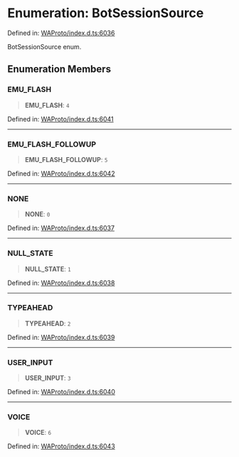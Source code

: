 # Enumeration: BotSessionSource

Defined in: [WAProto/index.d.ts:6036](https://github.com/Fokusdotid/Baileys/blob/deec6cc75a88a82eaeedf16b76aa9218b2c772e3/WAProto/index.d.ts#L6036)

BotSessionSource enum.

## Enumeration Members

### EMU\_FLASH

> **EMU\_FLASH**: `4`

Defined in: [WAProto/index.d.ts:6041](https://github.com/Fokusdotid/Baileys/blob/deec6cc75a88a82eaeedf16b76aa9218b2c772e3/WAProto/index.d.ts#L6041)

***

### EMU\_FLASH\_FOLLOWUP

> **EMU\_FLASH\_FOLLOWUP**: `5`

Defined in: [WAProto/index.d.ts:6042](https://github.com/Fokusdotid/Baileys/blob/deec6cc75a88a82eaeedf16b76aa9218b2c772e3/WAProto/index.d.ts#L6042)

***

### NONE

> **NONE**: `0`

Defined in: [WAProto/index.d.ts:6037](https://github.com/Fokusdotid/Baileys/blob/deec6cc75a88a82eaeedf16b76aa9218b2c772e3/WAProto/index.d.ts#L6037)

***

### NULL\_STATE

> **NULL\_STATE**: `1`

Defined in: [WAProto/index.d.ts:6038](https://github.com/Fokusdotid/Baileys/blob/deec6cc75a88a82eaeedf16b76aa9218b2c772e3/WAProto/index.d.ts#L6038)

***

### TYPEAHEAD

> **TYPEAHEAD**: `2`

Defined in: [WAProto/index.d.ts:6039](https://github.com/Fokusdotid/Baileys/blob/deec6cc75a88a82eaeedf16b76aa9218b2c772e3/WAProto/index.d.ts#L6039)

***

### USER\_INPUT

> **USER\_INPUT**: `3`

Defined in: [WAProto/index.d.ts:6040](https://github.com/Fokusdotid/Baileys/blob/deec6cc75a88a82eaeedf16b76aa9218b2c772e3/WAProto/index.d.ts#L6040)

***

### VOICE

> **VOICE**: `6`

Defined in: [WAProto/index.d.ts:6043](https://github.com/Fokusdotid/Baileys/blob/deec6cc75a88a82eaeedf16b76aa9218b2c772e3/WAProto/index.d.ts#L6043)
